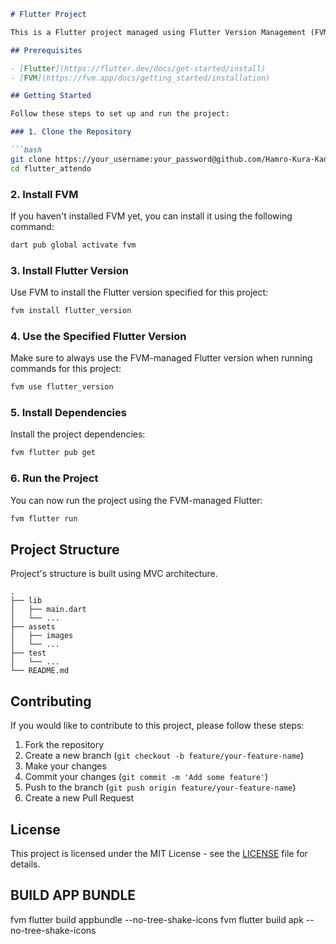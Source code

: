 ```markdown
# Flutter Project

This is a Flutter project managed using Flutter Version Management (FVM).

## Prerequisites

- [Flutter](https://flutter.dev/docs/get-started/install)
- [FVM](https://fvm.app/docs/getting_started/installation)

## Getting Started

Follow these steps to set up and run the project:

### 1. Clone the Repository

```bash
git clone https://your_username:your_password@github.com/Hamro-Kura-Kani/flutter_attendo.git
cd flutter_attendo
```

### 2. Install FVM

If you haven't installed FVM yet, you can install it using the following command:

```bash
dart pub global activate fvm
```

### 3. Install Flutter Version

Use FVM to install the Flutter version specified for this project:

```bash
fvm install flutter_version
```

### 4. Use the Specified Flutter Version

Make sure to always use the FVM-managed Flutter version when running commands for this project:

```bash
fvm use flutter_version
```

### 5. Install Dependencies

Install the project dependencies:

```bash
fvm flutter pub get
```

### 6. Run the Project

You can now run the project using the FVM-managed Flutter:

```bash
fvm flutter run
```

## Project Structure

Project's structure is built using MVC architecture.

```plaintext
.
├── lib
│   ├── main.dart
│   └── ...
├── assets
│   ├── images
│   └── ...
├── test
│   └── ...
└── README.md
```

## Contributing

If you would like to contribute to this project, please follow these steps:

1. Fork the repository
2. Create a new branch (`git checkout -b feature/your-feature-name`)
3. Make your changes
4. Commit your changes (`git commit -m 'Add some feature'`)
5. Push to the branch (`git push origin feature/your-feature-name`)
6. Create a new Pull Request

## License

This project is licensed under the MIT License - see the [LICENSE](LICENSE) file for details.

##  BUILD APP BUNDLE
fvm flutter build appbundle --no-tree-shake-icons
fvm flutter build apk --no-tree-shake-icons
